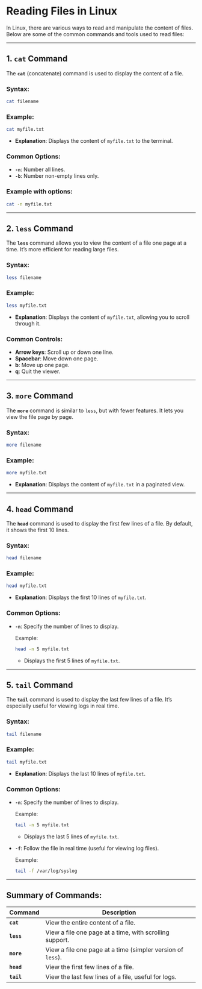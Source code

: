 # Reading Files in Linux

In Linux, there are various ways to read and manipulate the content of files. Below are some of the common commands and tools used to read files:

---

## 1. **`cat` Command**

The **`cat`** (concatenate) command is used to display the content of a file.

### Syntax:
```bash
cat filename
```

### Example:
```bash
cat myfile.txt
```
- **Explanation**: Displays the content of `myfile.txt` to the terminal.

### Common Options:
- **`-n`**: Number all lines.
- **`-b`**: Number non-empty lines only.

### Example with options:
```bash
cat -n myfile.txt
```

---

## 2. **`less` Command**

The **`less`** command allows you to view the content of a file one page at a time. It’s more efficient for reading large files.

### Syntax:
```bash
less filename
```

### Example:
```bash
less myfile.txt
```
- **Explanation**: Displays the content of `myfile.txt`, allowing you to scroll through it.

### Common Controls:
- **Arrow keys**: Scroll up or down one line.
- **Spacebar**: Move down one page.
- **b**: Move up one page.
- **q**: Quit the viewer.

---

## 3. **`more` Command**

The **`more`** command is similar to `less`, but with fewer features. It lets you view the file page by page.

### Syntax:
```bash
more filename
```

### Example:
```bash
more myfile.txt
```
- **Explanation**: Displays the content of `myfile.txt` in a paginated view.

---

## 4. **`head` Command**

The **`head`** command is used to display the first few lines of a file. By default, it shows the first 10 lines.

### Syntax:
```bash
head filename
```

### Example:
```bash
head myfile.txt
```
- **Explanation**: Displays the first 10 lines of `myfile.txt`.

### Common Options:
- **`-n`**: Specify the number of lines to display.
  
  Example:
  ```bash
  head -n 5 myfile.txt
  ```
  - Displays the first 5 lines of `myfile.txt`.

---

## 5. **`tail` Command**

The **`tail`** command is used to display the last few lines of a file. It’s especially useful for viewing logs in real time.

### Syntax:
```bash
tail filename
```

### Example:
```bash
tail myfile.txt
```
- **Explanation**: Displays the last 10 lines of `myfile.txt`.

### Common Options:
- **`-n`**: Specify the number of lines to display.
  
  Example:
  ```bash
  tail -n 5 myfile.txt
  ```
  - Displays the last 5 lines of `myfile.txt`.

- **`-f`**: Follow the file in real time (useful for viewing log files).
  
  Example:
  ```bash
  tail -f /var/log/syslog
  ```
---

## Summary of Commands:

| Command       | Description                                                              |
|---------------|--------------------------------------------------------------------------|
| **`cat`**     | View the entire content of a file.                                        |
| **`less`**    | View a file one page at a time, with scrolling support.                   |
| **`more`**    | View a file one page at a time (simpler version of `less`).               |
| **`head`**    | View the first few lines of a file.                                       |
| **`tail`**    | View the last few lines of a file, useful for logs.                       |
